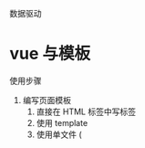 数据驱动


# vue 与模板

使用步骤
1. 编写页面模板
    1. 直接在 HTML 标签中写标签
    2. 使用 template
    3. 使用单文件 (<template/>)
2. 创建 vue 的实例
    1. 在 vue 的构造函数中提供： data, methods, computed, watcher, props,...
3. 将 vue 挂载到页面中 (mount)


# 数据驱动模型

vue 的执行流程
1. 获得模板： 模板中有 "坑"
2. 利用 vue 构造函数中所提供的数据来 "填坑", 得到可以在页面中显示的 "标签了"
3. 将标签替换页面中原来有坑的标签

vue 利用我们提供的数据和页面中的模板生成了一个新的 HTML 标签( node 元素),替换到了页面中放置模板的位置


# 简单的模板渲染
